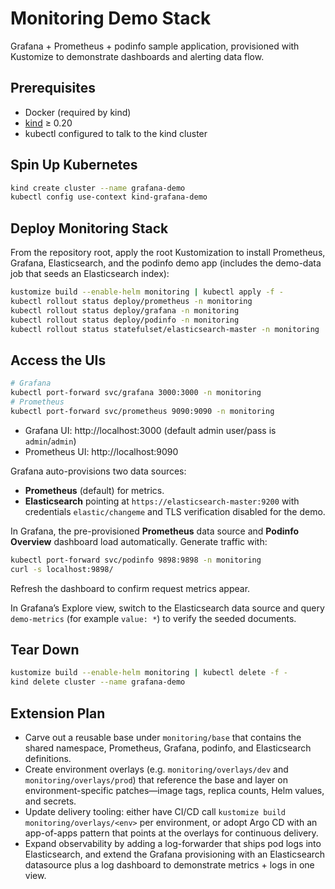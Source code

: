 # Monitoring Demo Stack

Grafana + Prometheus + podinfo sample application, provisioned with Kustomize to demonstrate dashboards and alerting data flow.

## Prerequisites
- Docker (required by kind)
- [kind](https://kind.sigs.k8s.io/) ≥ 0.20
- kubectl configured to talk to the kind cluster

## Spin Up Kubernetes
```bash
kind create cluster --name grafana-demo
kubectl config use-context kind-grafana-demo
```

## Deploy Monitoring Stack
From the repository root, apply the root Kustomization to install Prometheus, Grafana, Elasticsearch, and the podinfo demo app (includes the demo-data job that seeds an Elasticsearch index):
```bash
kustomize build --enable-helm monitoring | kubectl apply -f -
kubectl rollout status deploy/prometheus -n monitoring
kubectl rollout status deploy/grafana -n monitoring
kubectl rollout status deploy/podinfo -n monitoring
kubectl rollout status statefulset/elasticsearch-master -n monitoring
```

## Access the UIs
```bash
# Grafana
kubectl port-forward svc/grafana 3000:3000 -n monitoring
# Prometheus
kubectl port-forward svc/prometheus 9090:9090 -n monitoring
```
- Grafana UI: http://localhost:3000 (default admin user/pass is `admin`/`admin`)
- Prometheus UI: http://localhost:9090

Grafana auto-provisions two data sources:
- **Prometheus** (default) for metrics.
- **Elasticsearch** pointing at `https://elasticsearch-master:9200` with credentials `elastic/changeme` and TLS verification disabled for the demo.

In Grafana, the pre-provisioned **Prometheus** data source and **Podinfo Overview** dashboard load automatically. Generate traffic with:
```bash
kubectl port-forward svc/podinfo 9898:9898 -n monitoring 
curl -s localhost:9898/ 
```
Refresh the dashboard to confirm request metrics appear.

In Grafana’s Explore view, switch to the Elasticsearch data source and query `demo-metrics` (for example `value: *`) to verify the seeded documents.

## Tear Down
```bash
kustomize build --enable-helm monitoring | kubectl delete -f -
kind delete cluster --name grafana-demo
```

## Extension Plan
- Carve out a reusable base under `monitoring/base` that contains the shared namespace, Prometheus, Grafana, podinfo, and Elasticsearch definitions.
- Create environment overlays (e.g. `monitoring/overlays/dev` and `monitoring/overlays/prod`) that reference the base and layer on environment-specific patches—image tags, replica counts, Helm values, and secrets.
- Update delivery tooling: either have CI/CD call `kustomize build monitoring/overlays/<env>` per environment, or adopt Argo CD with an app-of-apps pattern that points at the overlays for continuous delivery.
- Expand observability by adding a log-forwarder that ships pod logs into Elasticsearch, and extend the Grafana provisioning with an Elasticsearch datasource plus a log dashboard to demonstrate metrics + logs in one view.
